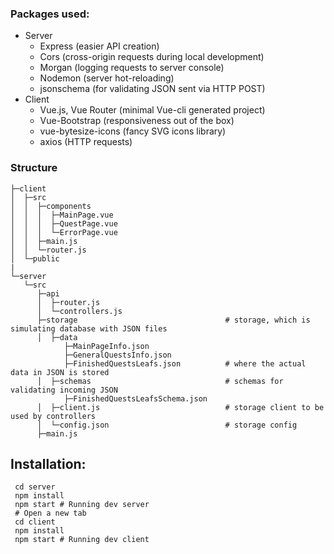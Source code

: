 ### Packages used:
- Server
    - Express (easier API creation)
    - Cors (cross-origin requests during local development)
    - Morgan (logging requests to server console)
    - Nodemon (server hot-reloading)
    - jsonschema (for validating JSON sent via HTTP POST)
- Client
    - Vue.js, Vue Router (minimal Vue-cli generated project)
    - Vue-Bootstrap (responsiveness out of the box)
    - vue-bytesize-icons (fancy SVG icons library)
    - axios (HTTP requests)
    
### Structure

    ├─client                    
    │  ├─src                  
    │  │  ├─components           
    │  │  │  ├─MainPage.vue     
    │  │  │  ├─QuestPage.vue   
    │  │  │  └─ErrorPage.vue   
    │  │  ├─main.js            
    │  │  └─router.js          
    │  └─public                 
    |
    └─server                    
       └─src                    
          ├─api            
          │  ├─router.js        
          │  └─controllers.js   
          ├─storage                                 # storage, which is simulating database with JSON files 
          │  ├─data                                 
                ├─MainPageInfo.json
                ├─GeneralQuestsInfo.json
                ├─FinishedQuestsLeafs.json          # where the actual data in JSON is stored
          │  ├─schemas                              # schemas for validating incoming JSON
                ├─FinishedQuestsLeafsSchema.json  
          │  ├─client.js                            # storage client to be used by controllers 
          │  └─config.json                          # storage config
          ├─main.js            
      

## Installation:
```
 cd server
 npm install
 npm start # Running dev server
 # Open a new tab
 cd client
 npm install
 npm start # Running dev client
```

